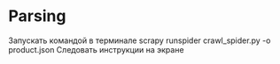 # Parsing
Запускать командой в терминале scrapy runspider crawl_spider.py -o product.json
Следовать инструкции на экране
